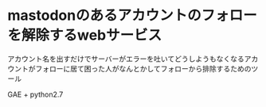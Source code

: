 mastodonのあるアカウントのフォローを解除するwebサービス
=======================================================

アカウント名を出すだけでサーバーがエラーを吐いてどうしようもなくなるアカウントがフォローに居て困った人がなんとかしてフォローから排除するためのツール

GAE + python2.7
